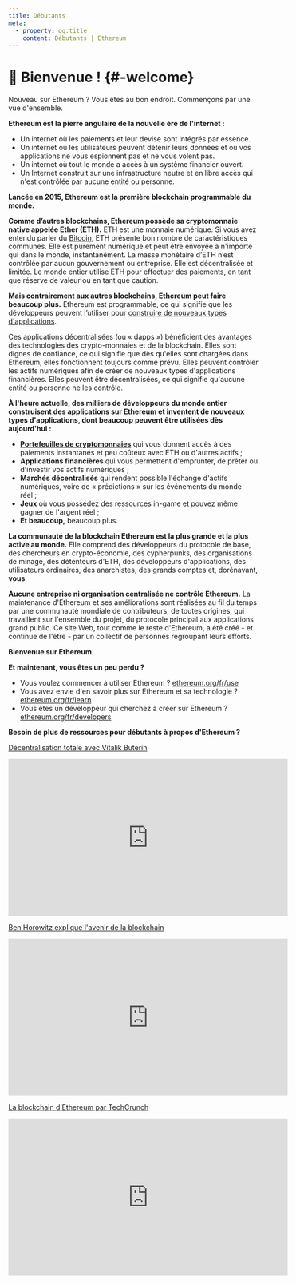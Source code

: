 ```yaml
---
title: Débutants
meta:
  - property: og:title
    content: Débutants | Ethereum
---
```


# 👋 Bienvenue ! {#-welcome}

Nouveau sur Ethereum&nbsp;? Vous êtes au bon endroit. Commençons par une vue d'ensemble.

**Ethereum est la pierre angulaire de la nouvelle ère de l'internet&nbsp;:**

- Un internet où les paiements et leur devise sont intégrés par essence.
- Un internet où les utilisateurs peuvent détenir leurs données et où vos applications ne vous espionnent pas et ne vous volent pas.
- Un internet où tout le monde a accès à un système financier ouvert.
- Un Internet construit sur une infrastructure neutre et en libre accès qui n'est contrôlée par aucune entité ou personne.

**Lancée en 2015, Ethereum est la première blockchain programmable du monde.**

**Comme d’autres blockchains, Ethereum possède sa cryptomonnaie native appelée Ether (ETH).** ETH est une monnaie numérique. Si vous avez entendu parler du [Bitcoin](http://bitcoin.org/), ETH présente bon nombre de caractéristiques communes. Elle est purement numérique et peut être envoyée à n'importe qui dans le monde, instantanément. La masse monétaire d’ETH n’est contrôlée par aucun gouvernement ou entreprise. Elle est décentralisée et limitée. Le monde entier utilise ETH pour effectuer des paiements, en tant que réserve de valeur ou en tant que caution.

**Mais contrairement aux autres blockchains, Ethereum peut faire beaucoup plus.** Ethereum est programmable, ce qui signifie que les développeurs peuvent l’utiliser pour [construire de nouveaux types d'applications](/fr/use/#_1-utiliser-une-application-fondee-sur-ethereum).

Ces applications décentralisées (ou «&nbsp;dapps&nbsp;») bénéficient des avantages des technologies des crypto-monnaies et de la blockchain. Elles sont dignes de confiance, ce qui signifie que dès qu'elles sont chargées dans Ethereum, elles fonctionnent toujours comme prévu. Elles peuvent contrôler les actifs numériques afin de créer de nouveaux types d'applications financières. Elles peuvent être décentralisées, ce qui signifie qu'aucune entité ou personne ne les contrôle.

**À l'heure actuelle, des milliers de développeurs du monde entier construisent des applications sur Ethereum et inventent de nouveaux types d'applications, dont beaucoup peuvent être utilisées dès aujourd'hui&nbsp;:**

- [**Portefeuilles de cryptomonnaies**](/fr/use/#_3-qu-est-ce-qu-un-portefeuille-et-lequel-dois-je-utiliser) qui vous donnent accès à des paiements instantanés et peu coûteux avec ETH ou d'autres actifs&nbsp;;
- **Applications financières** qui vous permettent d'emprunter, de prêter ou d'investir vos actifs numériques&nbsp;;
- **Marchés décentralisés** qui rendent possible l'échange d'actifs numériques, voire de «&nbsp;prédictions&nbsp;» sur les événements du monde réel&nbsp;;
- **Jeux** où vous possédez des ressources in-game et pouvez même gagner de l'argent réel&nbsp;;
- **Et beaucoup,** beaucoup plus.

**La communauté de la blockchain Ethereum est la plus grande et la plus active au monde.** Elle comprend des développeurs du protocole de base, des chercheurs en crypto-économie, des cypherpunks, des organisations de minage, des détenteurs d'ETH, des développeurs d'applications, des utilisateurs ordinaires, des anarchistes, des grands comptes et, dorénavant, **vous**.

**Aucune entreprise ni organisation centralisée ne contrôle Ethereum.** La maintenance d'Ethereum et ses améliorations sont réalisées au fil du temps par une communauté mondiale de contributeurs, de toutes origines, qui travaillent sur l'ensemble du projet, du protocole principal aux applications grand public. Ce site Web, tout comme le reste d'Ethereum, a été créé - et continue de l'être - par un collectif de personnes regroupant leurs efforts.

**Bienvenue sur Ethereum.**

**Et maintenant, vous êtes un peu perdu&nbsp;?**

- Vous voulez commencer à utiliser Ethereum&nbsp;? [ethereum.org/fr/use](/fr/use/)
- Vous avez envie d'en savoir plus sur Ethereum et sa technologie&nbsp;? [ethereum.org/fr/learn](/fr/learn/)
- Vous êtes un développeur qui cherchez à créer sur Ethereum&nbsp;? [ethereum.org/fr/developers](/fr/developers/)

**Besoin de plus de ressources pour débutants à propos d'Ethereum&nbsp;?**

[Décentralisation totale avec Vitalik Buterin](https://youtu.be/WSN5BaCzsbo)

<div class="iframe-container">
  <iframe width="560" height="315" src="https://www.youtube.com/embed/WSN5BaCzsbo" frameborder="0" allow="accelerometer; autoplay; encrypted-media; gyroscope; picture-in-picture" allowfullscreen></iframe>
</div>

[Ben Horowitz explique l'avenir de la blockchain](https://www.youtube.com/watch?v=l9jvKWKmRfs&feature=youtu.be)

<div class="iframe-container">
  <iframe width="560" height="315" src="https://www.youtube.com/embed/l9jvKWKmRfs" frameborder="0" allow="accelerometer; autoplay; encrypted-media; gyroscope; picture-in-picture" allowfullscreen></iframe>
</div>

[La blockchain d’Ethereum par TechCrunch](https://www.youtube.com/watch?v=WfULutvxvzY)

<div class="iframe-container">
  <iframe width="560" height="315" src="https://www.youtube.com/embed/WfULutvxvzY" frameborder="0" allow="accelerometer; autoplay; encrypted-media; gyroscope; picture-in-picture" allowfullscreen></iframe>
</div>
